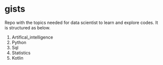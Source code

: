 # gists

Repo with the topics needed for data scientist to learn and explore codes. It is structured as below.

1. Artifical_intelligence
2. Python
3. Sql
4. Statistics
5. Kotlin